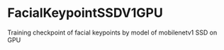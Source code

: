 # FacialKeypointSSDV1GPU
Training checkpoint of facial keypoints by model of mobilenetv1 SSD on GPU
